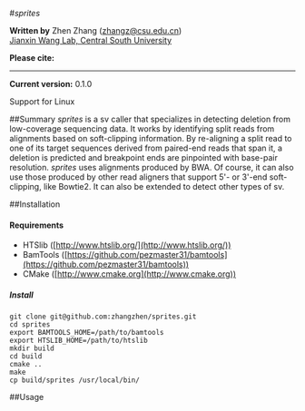 #*sprites*

**Written by** Zhen Zhang (zhangz@csu.edu.cn)  
[Jianxin Wang Lab, Central South University](http://netlab.csu.edu.cn/)

**Please cite:**

---

**Current version:** 0.1.0

Support for Linux

##Summary
*sprites* is a sv caller that specializes in detecting deletion from low-coverage sequencing data. It works by identifying split reads from alignments based on soft-clipping information. By re-aligning a split read to one of its target sequences derived from paired-end reads that span it, a deletion is predicted and breakpoint ends are pinpointed with base-pair resolution. *sprites* uses alignments produced by BWA. Of course, it can also use those produced by other read aligners that support 5'- or 3'-end soft-clipping, like Bowtie2. It can also be extended to detect other types of sv.

##Installation

#### Requirements
- HTSlib ([http://www.htslib.org/](http://www.htslib.org/))
- BamTools ([https://github.com/pezmaster31/bamtools](https://github.com/pezmaster31/bamtools))
- CMake ([http://www.cmake.org](http://www.cmake.org))

##### Install
```
git clone git@github.com:zhangzhen/sprites.git
cd sprites
export BAMTOOLS_HOME=/path/to/bamtools
export HTSLIB_HOME=/path/to/htslib
mkdir build
cd build
cmake ..
make
cp build/sprites /usr/local/bin/
```
##Usage
